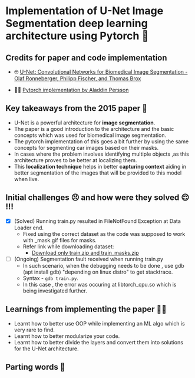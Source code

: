 # Implementation of U-Net Image Segmentation deep learning architecture using Pytorch 🥳

## Credits for paper and code implementation

 - 🤓 [U-Net: Convolutional Networks for Biomedical Image Segmentation - Olaf Ronneberger, Philipp Fischer, and Thomas Brox](https://paperswithcode.com/paper/u-net-convolutional-networks-for-biomedical) 

 - 👨‍💻 [Pytorch implementation by Aladdin Persson](https://www.youtube.com/watch?v=IHq1t7NxS8k)


 ## Key takeaways from the 2015 paper 🛒
- U-Net is a powerful architecture for **image segmentation**.
- The paper is a good introduction to the architecture and the basic concepts which was used for biomedical image segmentation.
- The pytorch implementation of this goes a bit further by using the same concepts for segmenting car images based on their masks.
- In cases where the problem involves identifying multiple objects ,as this architecture proves to be better at localizing them.
- This **localization technique** helps in better **capturing context** aiding in better segmentation of the images that will be provided to this model when live.
 ## Initial challenges 😣 and how were they solved 😌 !!!
 - [x] (Solved) Running train.py resulted in FileNotFound Exception at Data Loader end.
    - Fixed using the correct dataset as the code was supposed to work with _mask.gif files for masks.
    - Refer link while downloading dataset:
        - [Download only train.zip and train_masks.zip](https://www.kaggle.com/competitions/carvana-image-masking-challenge/data)
- [ ] (Ongoing) Segmentation fault received when running train.py
    - In such scenario, when the debugging needs to be done , use gdb (apt install gdb) "depending on linux distro" to get stacktrace.
    - Syntax - `gdb train.py`.
    - In this case , the error was occuring at libtorch_cpu.so which is being investigated further.
 ## Learnings from implementing the paper 🕵🏽
- Learnt how to better use OOP while implementing an ML algo which is very rare to find.
- Learnt how to better modularize your code.
- Learnt how to better divide the layers and convert them into solutions for the U-Net architecture.

 ## Parting words 👋